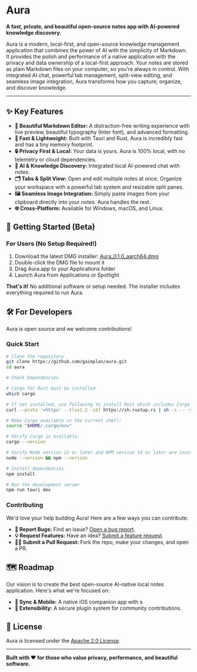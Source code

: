 # Aura

**A fast, private, and beautiful open-source notes app with AI-powered knowledge discovery.**

Aura is a modern, local-first, and open-source knowledge management application that combines the power of AI with the simplicity of Markdown. It provides the polish and performance of a native application with the privacy and data ownership of a local-first approach. Your notes are stored as plain Markdown files on your computer, so you're always in control. With integrated AI chat, powerful tab management, split-view editing, and seamless image integration, Aura transforms how you capture, organize, and discover knowledge.

---

## ✨ Key Features

*   **📝 Beautiful Markdown Editor:** A distraction-free writing experience with live preview, beautiful typography (Inter font), and advanced formatting.
*   **🚀 Fast & Lightweight:** Built with Tauri and Rust, Aura is incredibly fast and has a tiny memory footprint.
*   **🔒 Privacy First & Local:** Your data is yours. Aura is 100% local, with no telemetry or cloud dependencies.
*   **🧠 AI & Knowledge Discovery:** Integrated local AI-powered chat with notes.
*   **🗂️ Tabs & Split View:** Open and edit multiple notes at once. Organize your workspace with a powerful tab system and resizable split panes.
*   **🖼️ Seamless Image Integration:** Simply paste images from your clipboard directly into your notes. Aura handles the rest.
*   **🌐 Cross-Platform:** Available for Windows, macOS, and Linux.

## 🚀 Getting Started (Beta)

### For Users (No Setup Required!)

1.  Download the latest DMG installer: [Aura_0.1.0_aarch64.dmg](https://github.com/gaimplan/aura/raw/refs/heads/main/beta/Aura_0.1.0_aarch64.dmg)
2.  Double-click the DMG file to mount it
3.  Drag Aura.app to your Applications folder
4.  Launch Aura from Applications or Spotlight

**That's it!** No additional software or setup needed. The installer includes everything required to run Aura.

## 🛠️ For Developers

Aura is open source and we welcome contributions!

### Quick Start

```bash
# Clone the repository
git clone https://github.com/gaimplan/aura.git
cd aura

# Check Dependencies 

# Cargo for Rust must be installed
which cargo

# If not installed, use following to install Rust which includes Cargo
curl --proto '=https' --tlsv1.2 -sSf https://sh.rustup.rs | sh -s -- -y

# Make Cargo available in the current shell:
source "$HOME/.cargo/env"

# Verify Cargo is available:
cargo --version

# Verify Node version 22 or later and NPM version 10 or later are installed: 
node --version && npm --version

# Install dependencies
npm install

# Run the development server
npm run tauri dev
```

### Contributing

We'd love your help building Aura! Here are a few ways you can contribute:

*   **🐛 Report Bugs:** Find an issue? [Open a bug report](https://github.com/gaimplan/aura/issues/new?template=bug_report.md).
*   **💡 Request Features:** Have an idea? [Submit a feature request](https://github.com/gaimplan/aura/issues/new?template=feature_request.md).
*   **🧑‍💻 Submit a Pull Request:** Fork the repo, make your changes, and open a PR.

## 🗺️ Roadmap

Our vision is to create the best open-source AI-native local notes application. Here's what we're focused on:

*   **🔄 Sync & Mobile:** A native iOS companion app with s
*   **🔌 Extensibility:** A secure plugin system for community contributions.

## 📄 License

Aura is licensed under the [Apache 2.0 License](LICENSE).

---

**Built with ❤️ for those who value privacy, performance, and beautiful software.**

